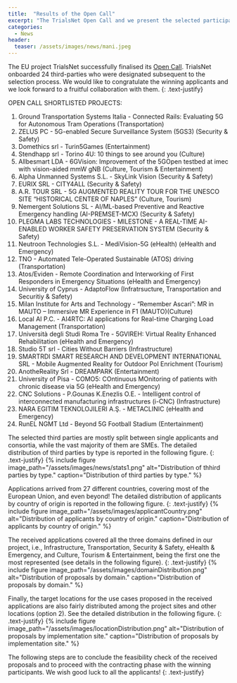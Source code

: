 ```yaml
---
title:  "Results of the Open Call"
excerpt: "The TrialsNet Open Call and we present the selected participants"
categories: 
  - News
header:
  teaser: /assets/images/news/mani.jpeg
---
```


The EU project TrialsNet successfully finalised its [Open Call](https://trialsnet.eu/open-call/). TrialsNet onboarded 24 third-parties who were designated subsequent to the selection process.
We would like to congratulate the winning applicants and we look forward to a fruitful collaboration with them.
{: .text-justify}

OPEN CALL SHORTLISTED PROJECTS:
1. Ground Transportation Systems Italia - Connected Rails: Evaluating 5G for Autonomous Tram Operations (Transportation)
2. ZELUS PC - 5G-enabled Secure Surveillance System (5GS3) (Security & Safety)
3. Domethics srl - Turin5Games (Entertainment)
4. Stendhapp srl - Torino 4U: 10 things to see around you (Culture)
5. Allbesmart LDA - 6GVision: Improvement of the 5GOpen testbed at imec with vision-aided mmW gNB (Culture, Tourism & Entertainment)
6. Alpha Unmanned Systems S.L. - SkyLink Vision (Security & Safety)
7. EURIX SRL - CITY4ALL (Security & Safety)
8. A.R. TOUR SRL - 5G AUGMENTED REALITY TOUR FOR THE UNESCO SITE “HISTORICAL CENTER OF NAPLES” (Culture, Tourism)
9. Nemergent Solutions SL - AI/ML-based Preventive and Reactive Emergency handling  (AI-PREMSET-MCX) (Security & Safety)
10. PLEGMA LABS TECHNOLOGIES - MILESTONE - A REAL-TIME AI-ENABLED WORKER SAFETY PRESERVATION SYSTEM (Security & Safety)
11. Neutroon Technologies S.L. - MediVision-5G (eHealth) (eHealth and Emergency)
12. TNO - Automated Tele-Operated Sustainable (ATOS) driving (Transportation)
13. Atos/Eviden - Remote Coordination and Interworking of First Responders in Emergency Situations (eHealth and Emergency)
14. University of Cyprus - AdaptoFlow (Infratrsucture, Transportation and Securitiy & Safety)
15. Milan Institute for Arts and Technology - “Remember Ascari”: MR in MAUTO – Immersive MR Experience in F1 (MAUTO)(Culture)
16. Local AI P.C. - AI4RTC: AI applications for Real-time Charging Load Management (Transportation)
17. Università degli Studi Roma Tre - 5GVIREH: Virtual Reality Enhanced Rehabilitation (eHealth and Emergency)
18. Studio 5T srl - Cities Without Barriers (Infrastructure)
19. SMARTRDI SMART RESEARCH AND DEVELOPMENT INTERNATIONAL SRL - Mobile Augmented Reality for Outdoor PoI Enrichment (Tourism)
20. AnotheReality Srl - DREAMPARK (Entertainment)
21. University of Pisa - COMO5: COntinuous MOnitoring of patients with chronic disease via 5G (eHealth and Emergency)
22. CNC Solutions - P.Gounas K.Enezlis O.E. - Intelligent control of interconnected manufacturing infrastructures (i-CNC) (Infrastructure)
23. NARA EGITIM TEKNOLOJILERI A.Ş. - METACLINIC (eHealth and Emergency)
24. RunEL NGMT Ltd - Beyond 5G Football Stadium (Entertainment)

The selected third parties are mostly split between single applicants and consortia, while the vast majority of them are SMEs. The detailed distribution of third parties by type is reported in the following figure.
{: .text-justify}
{% include figure image_path="/assets/images/news/stats1.png" alt="Distribution of thhird parties by type." caption="Distribution of third parties by type." %}

Applications arrived from 27 different countries, covering most of the European Union, and even beyond! The detailed distribution of applicants by country of origin is reported in the following figure.
{: .text-justify}
{% include figure image_path="/assets/images/applicantCountry.png" alt="Distribution of applicants by country of origin." caption="Distribution of applicants by country of origin." %}

The received applications covered all the three domains defined in our project, i.e., Infrastructure, Transportation, Security & Safety, eHealth & Emergency, and Culture, Tourism & Entertainment, being the first one the most represented (see details in the following figure).
{: .text-justify}
{% include figure image_path="/assets/images/domainDistribution.png" alt="Distribution of proposals by domain." caption="Distribution of proposals by domain." %}

Finally, the target locations for the use cases proposed in the received applications are also fairly distributed among the project sites and other locations (option 2). See the detailed distribution in the following figure.
{: .text-justify}
{% include figure image_path="/assets/images/locationDistribution.png" alt="Distribution of proposals by implementation site." caption="Distribution of proposals by implementation site." %}

The following steps are to conclude the feasibility check of the received proposals and to proceed with the contracting phase with the winning participants.
We wish good luck to all the applicants!
{: .text-justify}
